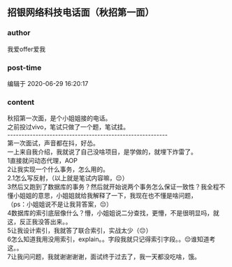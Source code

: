 ## 招银网络科技电话面（秋招第一面）
### author 
我爱offer爱我
### post-time 

编辑于  2020-06-29 16:20:17
### content 
<div class="post-topic-des nc-post-content">
 <div>
  秋招第一次面，是个小姐姐接的电话。
 </div>
 <div>
  之前投过vivo，笔试只做了一个题，笔试挂。
 </div>
 <div>
  ---------------------------------------------------------
 </div>
 <div>
  第一次面试，声音都在抖，好怂。
 </div>
 <div>
  一上来自我介绍，我就说了自己没啥项目，是学做的，就埋下炸雷了。
 </div>
 <div>
  1直接就问动态代理，AOP
 </div>
 <div>
  2让我实现一个什么事务，怎么用的。
 </div>
 <div>
  2.1怎么写反射，（以上就是笔试内容嘛，😔）
 </div>
 <div>
  3然后又跑到了数据库的事务？然后就开始说两个事务怎么保证一致性？我全程不懂小姐姐的意思，小姐姐就给我解释了一下，我现在也不懂是啥问题，
 </div>
 <div>
  （ps：小姐姐说不是让我背答案，😔）
 </div>
 <div>
  4数据库的索引底层像什么？懵，小姐姐说二分查找，更懵，不是很明显吗，就这，反正我没答出来。。
 </div>
 <div>
  5让我设计索引，我就答了联合索引，实战太少（😔）
 </div>
 <div>
  6怎么知道我用没用索引，explain。。字段我就只记得索引字段。。😔谁知道考这。。
 </div>
 <div>
  7让我问问题，我就谢谢谢谢，面试终于过去了，我一天都没吃啥，饿。
 </div>
 <div>
  <br/>
 </div>
 <div>
  <br/>
 </div>
</div>
